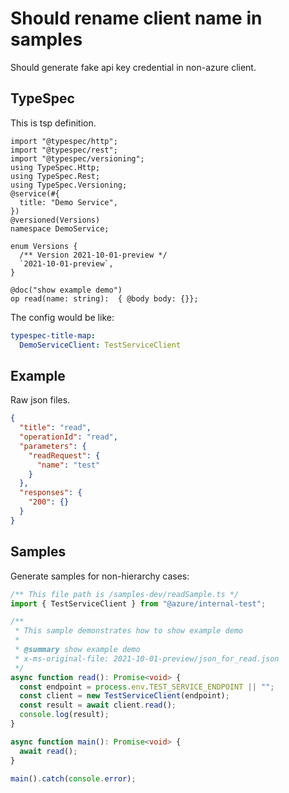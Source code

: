 # Should rename client name in samples

Should generate fake api key credential in non-azure client.

## TypeSpec

This is tsp definition.

```tsp
import "@typespec/http";
import "@typespec/rest";
import "@typespec/versioning";
using TypeSpec.Http;
using TypeSpec.Rest;
using TypeSpec.Versioning;
@service(#{
  title: "Demo Service",
})
@versioned(Versions)
namespace DemoService;

enum Versions {
  /** Version 2021-10-01-preview */
  `2021-10-01-preview`,
}

@doc("show example demo")
op read(name: string):  { @body body: {}};
```

The config would be like:

```yaml
typespec-title-map:
  DemoServiceClient: TestServiceClient
```

## Example

Raw json files.

```json for read
{
  "title": "read",
  "operationId": "read",
  "parameters": {
    "readRequest": {
      "name": "test"
    }
  },
  "responses": {
    "200": {}
  }
}
```

## Samples

Generate samples for non-hierarchy cases:

```ts samples
/** This file path is /samples-dev/readSample.ts */
import { TestServiceClient } from "@azure/internal-test";

/**
 * This sample demonstrates how to show example demo
 *
 * @summary show example demo
 * x-ms-original-file: 2021-10-01-preview/json_for_read.json
 */
async function read(): Promise<void> {
  const endpoint = process.env.TEST_SERVICE_ENDPOINT || "";
  const client = new TestServiceClient(endpoint);
  const result = await client.read();
  console.log(result);
}

async function main(): Promise<void> {
  await read();
}

main().catch(console.error);
```

